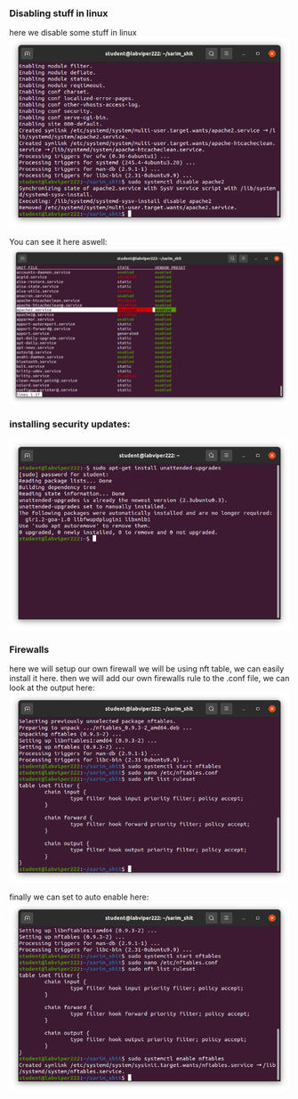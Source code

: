 ### Disabling stuff in linux
here we disable some stuff in linux
![first image on github formats](https://github.com/Mercurycode2002/OS_lab-_semester_4/blob/main/Lab_11/Images/disable_apache.png)

You can see it here aswell:
![the systemctl stuff here:](https://github.com/Mercurycode2002/OS_lab-_semester_4/blob/main/Lab_11/Images/disables_stuff.png)

### installing security updates:
![to update stuff](https://github.com/Mercurycode2002/OS_lab-_semester_4/blob/main/Lab_11/Images/updated.png)

### Firewalls
here we will setup our own firewall we will be using nft table, we can easily install it here. then we will add our own firewalls rule to the .conf file,
we can look at the output here:
![display config of nft table: ](https://github.com/Mercurycode2002/OS_lab-_semester_4/blob/main/Lab_11/Images/nftsetup.png)

finally we can set to auto enable here:
![auto enable nft](https://github.com/Mercurycode2002/OS_lab-_semester_4/blob/main/Lab_11/Images/enablenft.png)
